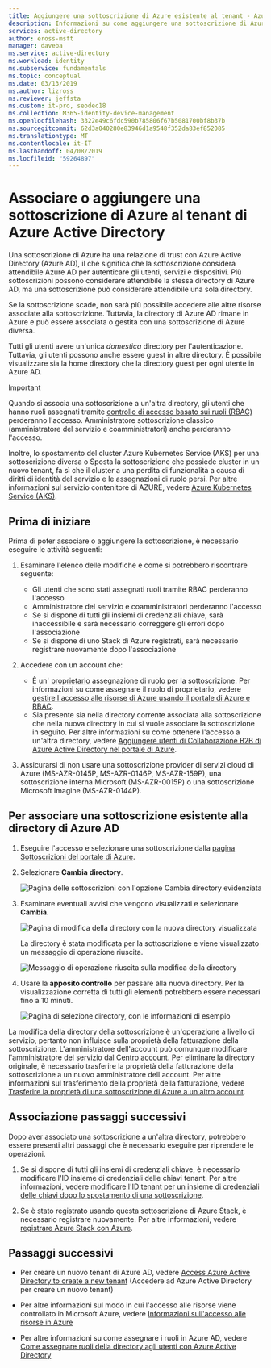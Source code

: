 ```yaml
---
title: Aggiungere una sottoscrizione di Azure esistente al tenant - Azure Active Directory | Microsoft Docs
description: Informazioni su come aggiungere una sottoscrizione di Azure esistente al tenant di Azure Active Directory.
services: active-directory
author: eross-msft
manager: daveba
ms.service: active-directory
ms.workload: identity
ms.subservice: fundamentals
ms.topic: conceptual
ms.date: 03/13/2019
ms.author: lizross
ms.reviewer: jeffsta
ms.custom: it-pro, seodec18
ms.collection: M365-identity-device-management
ms.openlocfilehash: 3322e49c6fdc590b785806f67b5081700bf8b37b
ms.sourcegitcommit: 62d3a040280e83946d1a9548f352da83ef852085
ms.translationtype: MT
ms.contentlocale: it-IT
ms.lasthandoff: 04/08/2019
ms.locfileid: "59264897"
---
```

# <a name="associate-or-add-an-azure-subscription-to-your-azure-active-directory-tenant"></a>Associare o aggiungere una sottoscrizione di Azure al tenant di Azure Active Directory

Una sottoscrizione di Azure ha una relazione di trust con Azure Active Directory (Azure AD), il che significa che la sottoscrizione considera attendibile Azure AD per autenticare gli utenti, servizi e dispositivi. Più sottoscrizioni possono considerare attendibile la stessa directory di Azure AD, ma una sottoscrizione può considerare attendibile una sola directory.

Se la sottoscrizione scade, non sarà più possibile accedere alle altre risorse associate alla sottoscrizione. Tuttavia, la directory di Azure AD rimane in Azure e può essere associata o gestita con una sottoscrizione di Azure diversa.

Tutti gli utenti avere un'unica *domestica* directory per l'autenticazione. Tuttavia, gli utenti possono anche essere guest in altre directory. È possibile visualizzare sia la home directory che la directory guest per ogni utente in Azure AD.

> [!Important]
> Quando si associa una sottoscrizione a un'altra directory, gli utenti che hanno ruoli assegnati tramite [controllo di accesso basato sui ruoli (RBAC)](../../role-based-access-control/role-assignments-portal.md) perderanno l'accesso. Amministratore sottoscrizione classico (amministratore del servizio e coamministratori) anche perderanno l'accesso.
> 
> Inoltre, lo spostamento del cluster Azure Kubernetes Service (AKS) per una sottoscrizione diversa o Sposta la sottoscrizione che possiede cluster in un nuovo tenant, fa sì che il cluster a una perdita di funzionalità a causa di diritti di identità del servizio e le assegnazioni di ruolo persi. Per altre informazioni sul servizio contenitore di AZURE, vedere [Azure Kubernetes Service (AKS)](https://docs.microsoft.com/en-us/azure/aks/).

## <a name="before-you-begin"></a>Prima di iniziare

Prima di poter associare o aggiungere la sottoscrizione, è necessario eseguire le attività seguenti:

1. Esaminare l'elenco delle modifiche e come si potrebbero riscontrare seguente:

    - Gli utenti che sono stati assegnati ruoli tramite RBAC perderanno l'accesso
    - Amministratore del servizio e coamministratori perderanno l'accesso
    - Se si dispone di tutti gli insiemi di credenziali chiave, sarà inaccessibile e sarà necessario correggere gli errori dopo l'associazione
    - Se si dispone di uno Stack di Azure registrati, sarà necessario registrare nuovamente dopo l'associazione

1. Accedere con un account che:
    - È un' [proprietario](../../role-based-access-control/built-in-roles.md#owner) assegnazione di ruolo per la sottoscrizione. Per informazioni su come assegnare il ruolo di proprietario, vedere [gestire l'accesso alle risorse di Azure usando il portale di Azure e RBAC](../../role-based-access-control/role-assignments-portal.md).
    - Sia presente sia nella directory corrente associata alla sottoscrizione che nella nuova directory in cui si vuole associare la sottoscrizione in seguito. Per altre informazioni su come ottenere l'accesso a un'altra directory, vedere [Aggiungere utenti di Collaborazione B2B di Azure Active Directory nel portale di Azure](../b2b/add-users-administrator.md).

1. Assicurarsi di non usare una sottoscrizione provider di servizi cloud di Azure (MS-AZR-0145P, MS-AZR-0146P, MS-AZR-159P), una sottoscrizione interna Microsoft (MS-AZR-0015P) o una sottoscrizione Microsoft Imagine (MS-AZR-0144P).
    
## <a name="to-associate-an-existing-subscription-to-your-azure-ad-directory"></a>Per associare una sottoscrizione esistente alla directory di Azure AD

1. Eseguire l'accesso e selezionare una sottoscrizione dalla [pagina Sottoscrizioni del portale di Azure](https://portal.azure.com/#blade/Microsoft_Azure_Billing/SubscriptionsBlade).

2. Selezionare **Cambia directory**.

    ![Pagina delle sottoscrizioni con l'opzione Cambia directory evidenziata](media/active-directory-how-subscriptions-associated-directory/change-directory-button.png)

3. Esaminare eventuali avvisi che vengono visualizzati e selezionare **Cambia**.

    ![Pagina di modifica della directory con la nuova directory visualizzata](media/active-directory-how-subscriptions-associated-directory/edit-directory-ui.png)

    La directory è stata modificata per la sottoscrizione e viene visualizzato un messaggio di operazione riuscita.

    ![Messaggio di operazione riuscita sulla modifica della directory](media/active-directory-how-subscriptions-associated-directory/edit-directory-success.png)    
4. Usare la **apposito controllo** per passare alla nuova directory. Per la visualizzazione corretta di tutti gli elementi potrebbero essere necessari fino a 10 minuti.

    ![Pagina di selezione directory, con le informazioni di esempio](media/active-directory-how-subscriptions-associated-directory/directory-switcher.png)

La modifica della directory della sottoscrizione è un'operazione a livello di servizio, pertanto non influisce sulla proprietà della fatturazione della sottoscrizione. L'amministratore dell'account può comunque modificare l'amministratore del servizio dal [Centro account](https://account.azure.com/subscriptions). Per eliminare la directory originale, è necessario trasferire la proprietà della fatturazione della sottoscrizione a un nuovo amministratore dell'account. Per altre informazioni sul trasferimento della proprietà della fatturazione, vedere [Trasferire la proprietà di una sottoscrizione di Azure a un altro account](../../billing/billing-subscription-transfer.md).

## <a name="post-association-steps"></a>Associazione passaggi successivi
Dopo aver associato una sottoscrizione a un'altra directory, potrebbero essere presenti altri passaggi che è necessario eseguire per riprendere le operazioni.

1. Se si dispone di tutti gli insiemi di credenziali chiave, è necessario modificare l'ID insieme di credenziali delle chiavi tenant. Per altre informazioni, vedere [modificare l'ID tenant per un insieme di credenziali delle chiavi dopo lo spostamento di una sottoscrizione](../../key-vault/key-vault-subscription-move-fix.md).

2. Se è stato registrato usando questa sottoscrizione di Azure Stack, è necessario registrare nuovamente. Per altre informazioni, vedere [registrare Azure Stack con Azure](../../azure-stack/azure-stack-registration.md).



## <a name="next-steps"></a>Passaggi successivi

- Per creare un nuovo tenant di Azure AD, vedere [Access Azure Active Directory to create a new tenant](active-directory-access-create-new-tenant.md) (Accedere ad Azure Active Directory per creare un nuovo tenant)

- Per altre informazioni sul modo in cui l'accesso alle risorse viene controllato in Microsoft Azure, vedere [Informazioni sull'accesso alle risorse in Azure](../../role-based-access-control/rbac-and-directory-admin-roles.md)

- Per altre informazioni su come assegnare i ruoli in Azure AD, vedere [Come assegnare ruoli della directory agli utenti con Azure Active Directory](active-directory-users-assign-role-azure-portal.md)
